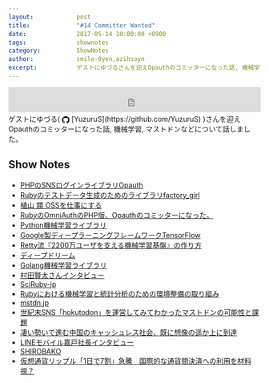 ```yaml
---
layout:            post
title:             "#14 Committer Wanted"
date:              2017-05-14 10:00:00 +0900
tags:              shownotes
category:          ShowNotes
author:            smile-0yen,azihsoyn
excerpt:           ゲストにゆづるさんを迎えOpauthのコミッターになった話, 機械学習, マストドンなどについて話しました。
---
```

<iframe width="100%" height="50" scrolling="no" frameborder="no" src="https://w.soundcloud.com/player/?url=https%3A//api.soundcloud.com/tracks/322499415&amp;auto_play=false&amp;hide_related=false&amp;show_user=true&amp;show_reposts=false&amp;visual=false&amp;show_artwork=false&amp;default_height=75"></iframe>
ゲストにゆづる(
<img title="github" alt="github" src="../assets/GitHub-Mark.png" height="15" width="15" align="absmiddle"/> [YuzuruS](https://github.com/YuzuruS)
)さんを迎えOpauthのコミッターになった話, 機械学習, マストドンなどについて話しました。

## Show Notes
- [PHPのSNSログインライブラリOpauth](http://www.opauth.org/)
- [Rubyのテストデータ生成のためのライブラリfactory_girl](https://github.com/thoughtbot/factory_girl)
- [植山 類 OSSを仕事にする](https://www.facebook.com/rui.ueyama/posts/10154196161113606)
- [RubyのOmniAuthのPHP版、Opauthのコミッターになった。](http://yuzurus.hatenablog.jp/entry/opauth-committer)
- [Python機械学習ライブラリ](http://scikit-learn.org/)
- [Google製ディープラーニングフレームワークTensorFlow](https://www.tensorflow.org/)
- [Retty流『2200万ユーザを支える機械学習基盤』の作り方](http://qiita.com/taru0216/items/dda1f9f11397f811e98a)
- [ディープドリーム](https://deepdreamgenerator.com/)
- [Golang機械学習ライブラリ](https://github.com/sjwhitworth/golearn)
- [村田賢太さんインタビュー](http://regional.rubykaigi.org/tokyo11/interview/mrkn/)
- [SciRuby-jp](https://groups.google.com/forum/#!forum/sciruby-jp)
- [Rubyにおける機械学習と統計分析のための環境整備の取り組み](https://speakerdeck.com/mrkn/rubyniokeruji-jie-xue-xi-totong-ji-fen-xi-falsetamefalsehuan-jing-zheng-bei-falsequ-rizu-mi)
- [mstdn.jp](https://mstdn.jp)
- [世紀末SNS「hokutodon」を運営してみてわかったマストドンの可能性と課題](http://knowledge.sakura.ad.jp/other/8752/)
- [凄い勢いで進む中国のキャッシュレス社会、既に想像の遥か上に到達](http://kabumatome.doorblog.jp/archives/65890870.html)
- [LINEモバイル嘉戸社長インタビュー](http://k-tai.watch.impress.co.jp/docs/interview/1049759.html)
- [SHIROBAKO](http://shirobako-anime.com/)
- [仮想通貨リップル「1日で7割」急騰　国際的な通貨間決済への利用を材料視？](https://zuuonline.com/archives/151139)
